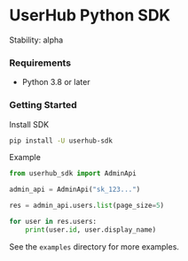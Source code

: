 # UserHub Python SDK

Stability: alpha

### Requirements

* Python 3.8 or later

### Getting Started

Install SDK

```sh
pip install -U userhub-sdk
```

Example

```python
from userhub_sdk import AdminApi

admin_api = AdminApi("sk_123...")

res = admin_api.users.list(page_size=5)

for user in res.users:
    print(user.id, user.display_name)
```

See the `examples` directory for more examples.
